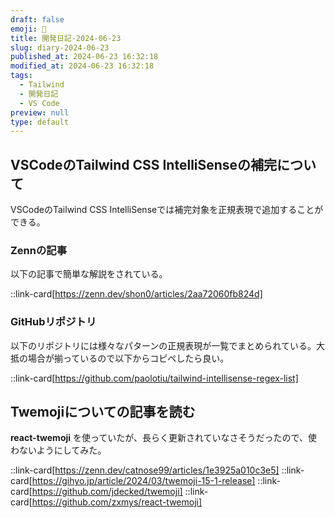 ```yaml
---
draft: false
emoji: 🦛
title: 開発日記-2024-06-23
slug: diary-2024-06-23
published_at: 2024-06-23 16:32:18
modified_at: 2024-06-23 16:32:18
tags:
  - Tailwind
  - 開発日記
  - VS Code
preview: null
type: default
---
```


## VSCodeのTailwind CSS IntelliSenseの補完について

VSCodeのTailwind CSS IntelliSenseでは補完対象を正規表現で追加することができる。

### Zennの記事

以下の記事で簡単な解説をされている。

::link-card[https://zenn.dev/shon0/articles/2aa72060fb824d]

### GitHubリポジトリ

以下のリポジトリには様々なパターンの正規表現が一覧でまとめられている。大抵の場合が揃っているので以下からコピペしたら良い。

::link-card[https://github.com/paolotiu/tailwind-intellisense-regex-list]

## Twemojiについての記事を読む

**react-twemoji** を使っていたが、長らく更新されていなさそうだったので、使わないようにしてみた。

::link-card[https://zenn.dev/catnose99/articles/1e3925a010c3e5]
::link-card[https://gihyo.jp/article/2024/03/twemoji-15-1-release]
::link-card[https://github.com/jdecked/twemoji]
::link-card[https://github.com/zxmys/react-twemoji]
